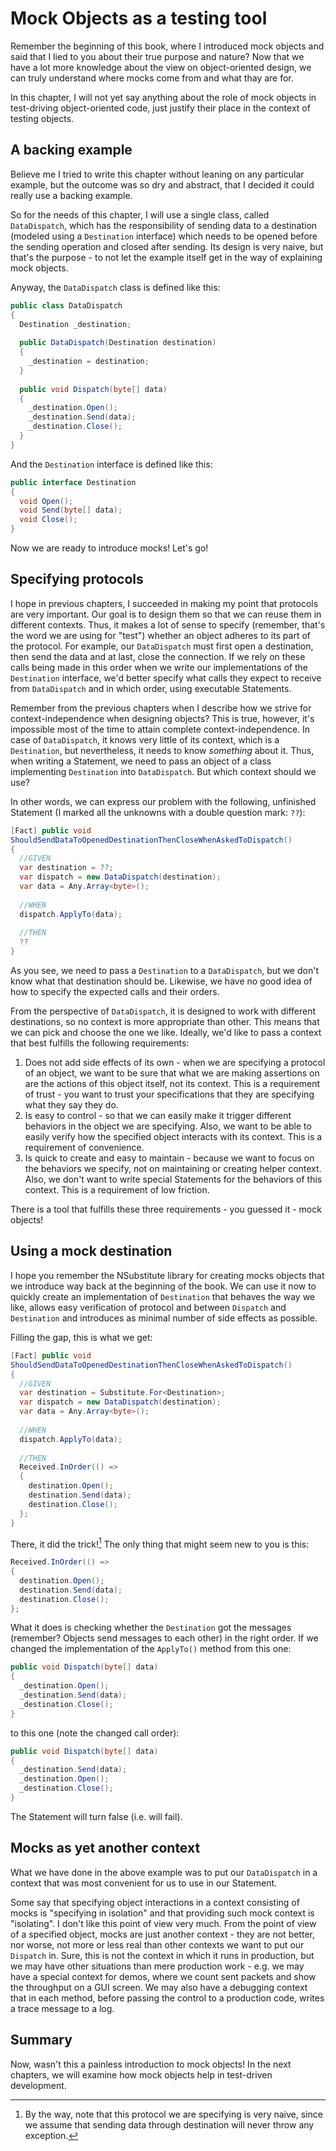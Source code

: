 # Mock Objects as a testing tool

Remember the beginning of this book, where I introduced mock objects and said that I lied to you about their true purpose and nature? Now that we have a lot more knowledge about the view on object-oriented design, we can truly understand where mocks come from and what thay are for.

In this chapter, I will not yet say anything about the role of mock objects in test-driving object-oriented code, just justify their place in the context of testing objects.

## A backing example

Believe me I tried to write this chapter without leaning on any particular example, but the outcome was so dry and abstract, that I decided it could really use a backing example.

So for the needs of this chapter, I will use a single class, called `DataDispatch`, which has the responsibility of sending data to a destination (modeled using a `Destination` interface) which needs to be opened before the sending operation and closed after sending. Its design is very naive, but that's the purpose - to not let the example itself get in the way of explaining mock objects.

Anyway, the `DataDispatch` class is defined like this:

```csharp
public class DataDispatch
{
  Destination _destination;
  
  public DataDispatch(Destination destination)
  {
    _destination = destination;
  }
  
  public void Dispatch(byte[] data)
  {
    _destination.Open();
    _destination.Send(data);
    _destination.Close();
  }
}
```

And the `Destination` interface is defined like this:

```csharp
public interface Destination
{
  void Open();
  void Send(byte[] data);
  void Close();
}
```
 
Now we are ready to introduce mocks! Let's go!

## Specifying protocols

I hope in previous chapters, I succeeded in making my point that protocols are very important. Our goal is to design them so that we can reuse them in different contexts. Thus, it makes a lot of sense to specify (remember, that's the word we are using for "test") whether an object adheres to its part of the protocol. For example, our `DataDispatch` must first open a destination, then send the data and at last, close the connection. If we rely on these calls being made in this order when we write our implementations of the `Destination` interface, we'd better specify what calls they expect to receive from `DataDispatch` and in which order, using executable Statements.

Remember from the previous chapters when I describe how we strive for context-independence when designing objects? This is true, however, it's impossible most of the time to attain complete context-independence. In case of `DataDispatch`, it knows very little of its context, which is a `Destination`, but nevertheless, it needs to know *something* about it. Thus, when writing a Statement, we need to pass an object of a class implementing `Destination` into `DataDispatch`. But which context should we use? 

In other words, we can express our problem with the following, unfinished Statement (I marked all the unknowns with a double question mark: `??`):

```csharp
[Fact] public void 
ShouldSendDataToOpenedDestinationThenCloseWhenAskedToDispatch()
{
  //GIVEN
  var destination = ??;
  var dispatch = new DataDispatch(destination);
  var data = Any.Array<byte>();
  
  //WHEN
  dispatch.ApplyTo(data);
  
  //THEN
  ??
}
```

As you see, we need to pass a `Destination` to a `DataDispatch`, but we don't know what that destination should be. Likewise, we have no good idea of how to specify the expected calls and their orders.

From the perspective of `DataDispatch`, it is designed to work with different destinations, so no context is more appropriate than other. This means that we can pick and choose the one we like. Ideally, we'd like to pass a context that best fulfills the following requirements:

1. Does not add side effects of its own - when we are specifying a protocol of an object, we want to be sure that what we are making assertions on are the actions of this object itself, not its context. This is a requirement of trust - you want to trust your specifications that they are specifying what they say they do.
1. Is easy to control - so that we can easily make it trigger different behaviors in the object we are specifying. Also, we want to be able to easily verify how the specified object interacts with its context. This is a requirement of convenience.
1. Is quick to create and easy to maintain - because we want to focus on the behaviors we specify, not on maintaining or creating helper context. Also, we don't want to write special Statements for the behaviors of this context. This is a requirement of low friction.

There is a tool that fulfills these three requirements - you guessed it - mock objects!

## Using a mock destination

I hope you remember the NSubstitute library for creating mocks objects that we introduce way back at the beginning of the book. We can use it now to quickly create an implementation of `Destination` that behaves the way we like, allows easy verification of protocol and between `Dispatch` and `Destination` and introduces as minimal number of side effects as possible.

Filling the gap, this is what we get:

```csharp
[Fact] public void 
ShouldSendDataToOpenedDestinationThenCloseWhenAskedToDispatch()
{
  //GIVEN
  var destination = Substitute.For<Destination>;
  var dispatch = new DataDispatch(destination);
  var data = Any.Array<byte>();
  
  //WHEN
  dispatch.ApplyTo(data);
  
  //THEN
  Received.InOrder(() =>
  {
    destination.Open();
    destination.Send(data);
    destination.Close();
  };
}
```

There, it did the trick![^noexception] The only thing that might seem new to you is this:

```csharp
Received.InOrder(() =>
{
  destination.Open();
  destination.Send(data);
  destination.Close();
};
```

What it does is checking whether the `Destination` got the messages (remember? Objects send messages to each other) in the right order. If we changed the implementation of the `ApplyTo()` method from this one:

```csharp
public void Dispatch(byte[] data)
{
  _destination.Open();
  _destination.Send(data);
  _destination.Close();
}
```

to this one (note the changed call order):

```csharp
public void Dispatch(byte[] data)
{
  _destination.Send(data);
  _destination.Open();
  _destination.Close();
}
```

The Statement will turn false (i.e. will fail).

## Mocks as yet another context

What we have done in the above example was to put our `DataDispatch` in a context that was most convenient for us to use in our Statement.

Some say that specifying object interactions in a context consisting of mocks is "specifying in isolation" and that providing such mock context is "isolating". I don't like this point of view very much. From the point of view of a specified object, mocks are just another context - they are not better, nor worse, not more or less real than other contexts we want to put our `Dispatch` in. Sure, this is not the context in which it runs in production, but we may have other situations than mere production work - e.g. we may have a special context for demos, where we count sent packets and show the throughput on a GUI screen. We may also have a debugging context that in each method, before passing the control to a production code, writes a trace message to a log.

## Summary

Now, wasn't this a painless introduction to mock objects! In the next chapters, we will examine how mock objects help in test-driven development.

[^noexception]: By the way, note that this protocol we are specifying is very naive, since we assume that sending data through destination will never throw any exception.
 
